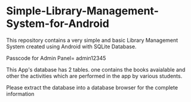 # Simple-Library-Management-System-for-Android
This repository contains a very simple and basic Library Management System created using Android with SQLite Database.

Passcode for Admin Panel= admin12345

This App's database has 2 tables.
one contains the books avaialable and other the activities which are performed
in the app by various students.

Please extract the database into a database browser for the complete information
